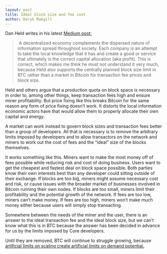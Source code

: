 ```yaml
---
layout: post
title: Ideal block size and fee cost
author: Deryk Makgill
---
```


Dan Held writes in his latest [Medium post:](https://medium.com/the-bitcoin-times/information-theory-of-money-36247aebdfe1)

>  A decentralized economy complements the dispersed nature of information spread throughout society. Each company is an attempt to take the local knowledge that it has and create a good or service that ultimately is the correct capital allocation (aka profit). This is correct, which makes me think he must not understand it very much, because Held also supports the centrally planned block size limit in BTC rather than a market in Bitcoin for transaction fee prices and block size.

Held and others argue that a production quota on block space is necessary in order to, among other things, keep transaction fees high and ensure miner profitability. But price fixing like this breaks Bitcoin for the same reason any form of price fixing doesn’t work. It distorts the local information economic actors have that would allow them to properly allocate their own capital and energy. 

A market can work instead to govern block sizes and transaction fees better than a group of developers. All that is necessary is to remove the arbitrary limits imposed by developers and to allow transactors on the network and miners to work out the cost of fees and the “ideal” size of the blocks themselves.

It works something like this. Miners want to make the most money off of fees possible while reducing risk and cost of doing business. Users want to get the cheapest and fastest deal on block space possible. Both parties know their own interests best than any developer could sitting outside of their exchange. If blocks are too big, miners might assume necessary cost and risk, or cause issues with the broader market of businesses involved in Bitcoin running their own nodes. If blocks are too small, miners limit their profitability and the potential growth of the network. If fees are too low, miners can’t make money. If fees are too high, miners won’t make much money either because users will simply stop transacting. 

Somewhere between the needs of the miner and the user, there is an answer to the ideal transaction fee and the ideal block size, but we can’t know what this is in BTC because the answer has been decided in advance for us by the limits imposed by Core developers.

Until they are removed, BTC will continue to struggle growing, because [artificial limits on scaling create artificial limits on demand potential.](http://breakingsatoshi.com/2020/01/17/btc-price-cap/)
